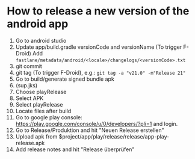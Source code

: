 # How to release a new version of the android app

1. Go to android studio
2. Update app/build.gradle versionCode and versionName
   (To trigger F-Droid)
   Add `fastlane/metadata/android/<locale>/changelogs/<versionCode>.txt`
3. git commit
4. git tag (To trigger F-Droid), e.g.: `git tag -a "v21.0" -m"Release 21"`
5. Go to build/generate signed bundle apk
6. (sup.jks)
7. Choose playRelease
8. Select APK
9. Select playRelease
10. Locate files after build
11. Go to google play console: https://play.google.com/console/u/0/developers/?pli=1 and login.
12. Go to Release/Produktion and hit "Neuen Release erstellen"
13. Upload apk from $project/app/play/release/release/app-play-release.apk
14. Add release notes and hit "Release überprüfen"
